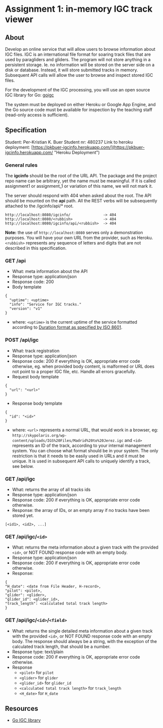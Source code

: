 # Assignment 1: in-memory IGC track viewer

## About

Develop an online service that will allow users to browse information about IGC files. IGC is an international file format for soaring track files that are used by paragliders and gliders. The program will not store anything in a persistent storage. Ie. no information will be stored on the server side on a disk or database. Instead, it will store submitted tracks in memory. Subsequent API calls will allow the user to browse and inspect stored IGC files.

For the development of the IGC processing, you will use an open source IGC library for Go: [goigc](https://github.com/marni/goigc)

The system must be deployed on either Heroku or Google App Engine, and the Go source code must be available for inspection by the teaching staff (read-only access is sufficient).

## Specification
Student: Per-Kristian K. Buer
Student nr: 480237
Link to heroku deployment: [https://pkbuer-igcinfo.herokuapp.com/](https://pkbuer-igcinfo.herokuapp.com/ "Heroku 
Deployment")

### General rules

The **igcinfo** should be the root of the URL API. The package and the project repo name can be arbitrary, yet the name must be meaningful. If it is called assignment1 or assignment_1 or variation of this name, we will not mark it.

The server should respond with 404 when asked about the root. The API should be mounted on the **api** path. All the REST verbs will be subsequently attached to the /igcinfo/api/* root.

```
http://localhost:8080/igcinfo/               -> 404
http://localhost:8080/<rubbish>              -> 404
http://localhost:8080/igcinfo/api/<rubbish>  -> 404
```

**Note:** the use of `http://localhost:8080` serves only a demonstration purposes. You will have your own URL from the provider, such as Heroku. `<rubbish>` represents any sequence of letters and digits that are not described in this specification.


### GET /api

* What: meta information about the API
* Response type: application/json
* Response code: 200
* Body template

```
{
  "uptime": <uptime>
  "info": "Service for IGC tracks."
  "version": "v1"
}
```

* where: `<uptime>` is the current uptime of the service formatted according to [Duration format as specified by ISO 8601](https://en.wikipedia.org/wiki/ISO_8601#Durations). 




### POST /api/igc

* What: track registration
* Response type: application/json
* Response code: 200 if everything is OK, appropriate error code otherwise, eg. when provided body content, is malformed or URL does not point to a proper IGC file, etc. Handle all errors gracefully. 
* Request body template

```
{
  "url": "<url>"
}
```

* Response body template

```
{
  "id": "<id>"
}
```

* where: `<url>` represents a normal URL, that would work in a browser, eg: `http://skypolaris.org/wp-content/uploads/IGS%20Files/Madrid%20to%20Jerez.igc` and `<id>` represents an ID of the track, according to your internal management system. You can choose what format <id> should be in your system. The only restriction is that it needs to be easily used in URLs and it must be unique. It is used in subsequent API calls to uniquely identify a track, see below.


### GET /api/igc

* What: returns the array of all tracks ids
* Response type: application/json
* Response code: 200 if everything is OK, appropriate error code otherwise. 
* Response: the array of IDs, or an empty array if no tracks have been stored yet.

```
[<id1>, <id2>, ...]
```

### GET /api/igc/`<id>`

* What: returns the meta information about a given track with the provided `<id>`, or NOT FOUND response code with an empty body.
* Response type: application/json
* Response code: 200 if everything is OK, appropriate error code otherwise. 
* Response: 

```
{
"H_date": <date from File Header, H-record>,
"pilot": <pilot>,
"glider": <glider>,
"glider_id": <glider_id>,
"track_length": <calculated total track length>
}
```

### GET /api/igc/`<id>`/`<field>`

* What: returns the single detailed meta information about a given track with the provided `<id>`, or NOT FOUND response code with an empty body. The response should always be a string, with the exception of the calculated track length, that should be a number.
* Response type: text/plain
* Response code: 200 if everything is OK, appropriate error code otherwise. 
* Response
   * `<pilot>` for `pilot`
   * `<glider>` for `glider`
   * `<glider_id>` for `glider_id`
   * `<calculated total track length>` for `track_length`
   * `<H_date>` for `H_date`








## Resources

* [Go IGC library](https://github.com/marni/goigc)
